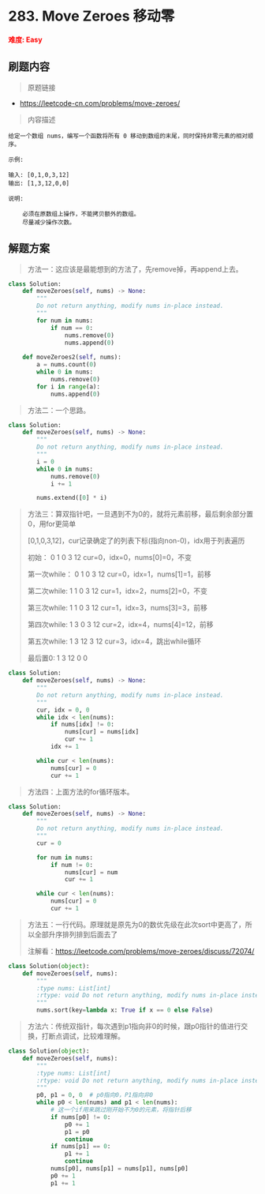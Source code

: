 # 283. Move Zeroes 移动零

**<font color=red>难度: Easy</font>**

## 刷题内容

> 原题链接

* https://leetcode-cn.com/problems/move-zeroes/

> 内容描述

```
给定一个数组 nums，编写一个函数将所有 0 移动到数组的末尾，同时保持非零元素的相对顺序。

示例:

输入: [0,1,0,3,12]
输出: [1,3,12,0,0]

说明:

    必须在原数组上操作，不能拷贝额外的数组。
    尽量减少操作次数。
```

## 解题方案

> 方法一：这应该是最能想到的方法了，先remove掉，再append上去。

```python
class Solution:
    def moveZeroes(self, nums) -> None:
        """
        Do not return anything, modify nums in-place instead.
        """
        for num in nums:
            if num == 0:
                nums.remove(0)
                nums.append(0)
                
    def moveZeroes2(self, nums):
        a = nums.count(0)
        while 0 in nums:
            nums.remove(0)
        for i in range(a):
            nums.append(0)
```



> 方法二：一个思路。
>

```python
class Solution:
    def moveZeroes(self, nums) -> None:
        """
        Do not return anything, modify nums in-place instead.
        """
        i = 0
        while 0 in nums:
            nums.remove(0)
            i += 1

        nums.extend([0] * i)
```



> 方法三：算双指针吧，一旦遇到不为0的，就将元素前移，最后剩余部分置0，用for更简单
>
> [0,1,0,3,12]，cur记录确定了的列表下标(指向non-0)，idx用于列表遍历
>
> 初始：		0	1	0	3	12	cur=0，idx=0，nums[0]=0，不变
>
> 第一次while：   0	1	0	3	12	cur=0，idx=1，nums[1]=1，前移
>
> 第二次while:      1	1	0	3	12	cur=1，idx=2，nums[2]=0，不变
>
> 第三次while:      1	1	0	3	12	cur=1，idx=3，nums[3]=3，前移
>
> 第四次while:      1	3	0	3	12	cur=2，idx=4，nums[4]=12，前移
>
> 第五次while:      1	3	12      3        12	cur=3，idx=4，跳出while循环
>
> 最后置0:             1	3	12      0	 0

```python
class Solution:
    def moveZeroes(self, nums) -> None:
        """
        Do not return anything, modify nums in-place instead.
        """
        cur, idx = 0, 0
        while idx < len(nums):
            if nums[idx] != 0:
                nums[cur] = nums[idx]
                cur += 1
            idx += 1

        while cur < len(nums):
            nums[cur] = 0
            cur += 1
```



> 方法四：上面方法的for循环版本。

```python
class Solution:
    def moveZeroes(self, nums) -> None:
        """
        Do not return anything, modify nums in-place instead.
        """
        cur = 0

        for num in nums:
            if num != 0:
                nums[cur] = num
                cur += 1

        while cur < len(nums):
            nums[cur] = 0
            cur += 1
```



> 方法五：一行代码。原理就是原先为0的数优先级在此次sort中更高了，所以全部升序排列排到后面去了
>
> 注解看：https://leetcode.com/problems/move-zeroes/discuss/72074/

```python
class Solution(object):
    def moveZeroes(self, nums):
        """
        :type nums: List[int]
        :rtype: void Do not return anything, modify nums in-place instead.
        """
        nums.sort(key=lambda x: True if x == 0 else False)
```



> 方法六：传统双指针，每次遇到p1指向非0的时候，跟p0指针的值进行交换，打断点调试，比较难理解。

```python
class Solution(object):
    def moveZeroes(self, nums):
        """
        :type nums: List[int]
        :rtype: void Do not return anything, modify nums in-place instead.
        """
        p0, p1 = 0, 0  # p0指向0，P1指向非0
        while p0 < len(nums) and p1 < len(nums):
            # 这一个if用来跳过刚开始不为0的元素，将指针后移
            if nums[p0] != 0:
                p0 += 1
                p1 = p0
                continue
            if nums[p1] == 0:
                p1 += 1
                continue
            nums[p0], nums[p1] = nums[p1], nums[p0]
            p0 += 1
            p1 += 1
            
```

